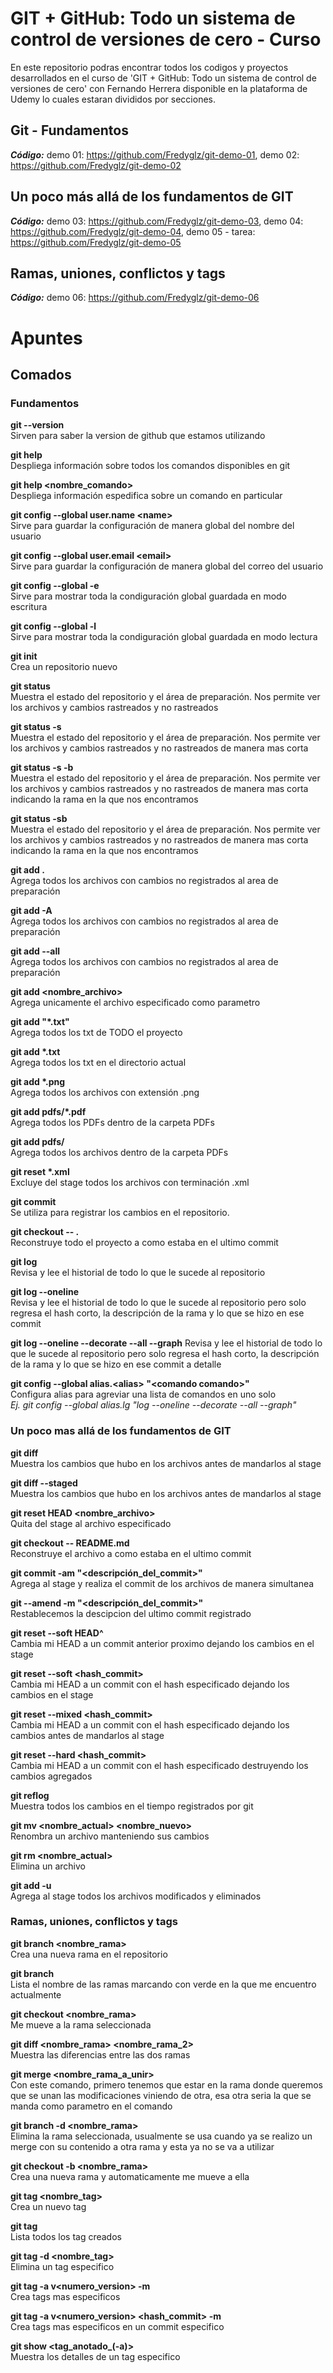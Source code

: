 # GIT + GitHub: Todo un sistema de control de versiones de cero - Curso

En este repositorio podras encontrar todos los codigos y proyectos desarrollados en el curso de 'GIT + GitHub: Todo un sistema de control de versiones de cero' con Fernando Herrera disponible en la plataforma de Udemy lo cuales estaran divididos por secciones.

## Git - Fundamentos
**_Código:_** demo 01: https://github.com/Fredyglz/git-demo-01, demo 02: https://github.com/Fredyglz/git-demo-02

## Un poco más allá de los fundamentos de GIT
**_Código:_** demo 03: https://github.com/Fredyglz/git-demo-03, demo 04: https://github.com/Fredyglz/git-demo-04, demo 05 - tarea: https://github.com/Fredyglz/git-demo-05

## Ramas, uniones, conflictos y tags
**_Código:_** demo 06: https://github.com/Fredyglz/git-demo-06

# Apuntes

## Comados  

### Fundamentos
**git --version**  
Sirven para saber la version de github que estamos utilizando

**git help**  
Despliega información sobre todos los comandos disponibles en git

**git help <nombre_comando\>**  
Despliega información espedifica sobre un comando en particular

**git config --global user.name <name\>**  
Sirve para guardar la configuración de manera global del nombre del usuario

**git config --global user.email <email\>**  
Sirve para guardar la configuración de manera global del correo del usuario

**git config --global -e**  
Sirve para mostrar toda la condiguración global guardada en modo escritura

**git config --global -l**  
Sirve para mostrar toda la condiguración global guardada en modo lectura

**git init**   
Crea un repositorio nuevo

**git status**  
Muestra el estado del repositorio y el área de preparación. Nos permite ver los archivos y cambios rastreados y no rastreados

**git status -s**  
Muestra el estado del repositorio y el área de preparación. Nos permite ver los archivos y cambios rastreados y no rastreados de manera mas corta

**git status -s -b**  
Muestra el estado del repositorio y el área de preparación. Nos permite ver los archivos y cambios rastreados y no rastreados de manera mas corta indicando la rama en la que nos encontramos

**git status -sb**  
Muestra el estado del repositorio y el área de preparación. Nos permite ver los archivos y cambios rastreados y no rastreados de manera mas corta indicando la rama en la que nos encontramos

**git add .**  
Agrega todos los archivos con cambios no registrados al area de preparación

**git add -A**  
Agrega todos los archivos con cambios no registrados al area de preparación

**git add --all**  
Agrega todos los archivos con cambios no registrados al area de preparación

**git add <nombre_archivo\>**  
Agrega unicamente el archivo especificado como parametro

**git add "\*.txt"**  
Agrega todos los txt de TODO el proyecto

**git add \*.txt**  
Agrega todos los txt en el directorio actual

**git add \*.png**  
Agrega todos los archivos con extensión .png

**git add pdfs/\*.pdf**  
Agrega todos los PDFs dentro de la carpeta PDFs

**git add pdfs/**  
Agrega todos los archivos dentro de la carpeta PDFs

**git reset \*.xml**  
Excluye del stage todos los archivos con terminación .xml

**git commit**  
Se utiliza para registrar los cambios en el repositorio.

**git checkout -- .**  
Reconstruye todo el proyecto a como estaba en el ultimo commit

**git log**  
Revisa y lee el historial de todo lo que le sucede al repositorio

**git log --oneline**  
Revisa y lee el historial de todo lo que le sucede al repositorio pero solo regresa el hash corto, la descripción de la rama y lo que se hizo en ese commit

**git log --oneline --decorate --all --graph**
Revisa y lee el historial de todo lo que le sucede al repositorio pero solo regresa el hash corto, la descripción de la rama y lo que se hizo en ese commit a detalle

**git config --global alias.<alias\> "<comando comando\>"**    
Configura alias para agreviar una lista de comandos en uno solo  
_Ej. git config --global alias.lg "log --oneline --decorate --all --graph"_

### Un poco mas allá de los fundamentos de GIT
**git diff**  
Muestra los cambios que hubo en los archivos antes de mandarlos al stage

**git diff --staged**  
Muestra los cambios que hubo en los archivos antes de mandarlos al stage

**git reset HEAD <nombre_archivo\>**  
Quita del stage al archivo especificado

**git checkout -- README.md**  
Reconstruye el archivo a como estaba en el ultimo commit

**git commit -am "<descripción_del_commit\>"**  
Agrega al stage y realiza el commit de los archivos de manera simultanea

**git --amend -m "<descripción_del_commit\>"**  
Restablecemos la descipcion del ultimo commit registrado

**git reset --soft HEAD^**  
Cambia mi HEAD a un commit anterior proximo dejando los cambios en el stage

**git reset --soft <hash_commit\>**  
Cambia mi HEAD a un commit con el hash especificado dejando los cambios en el stage

**git reset --mixed <hash_commit\>**  
Cambia mi HEAD a un commit con el hash especificado dejando los cambios antes de mandarlos al stage

**git reset --hard <hash_commit\>**  
Cambia mi HEAD a un commit con el hash especificado destruyendo los cambios agregados

**git reflog**  
Muestra todos los cambios en el tiempo registrados por git

**git mv <nombre_actual\> <nombre_nuevo>**  
Renombra un archivo manteniendo sus cambios

**git rm <nombre_actual\>**  
Elimina un archivo

**git add -u**  
Agrega al stage todos los archivos modificados y eliminados

### Ramas, uniones, conflictos y tags

**git branch <nombre_rama\>**  
Crea una nueva rama en el repositorio

**git branch**  
Lista el nombre de las ramas marcando con verde en la que me encuentro actualmente

**git checkout <nombre_rama\>**  
Me mueve a la rama seleccionada

**git diff <nombre_rama> <nombre_rama_2>**  
Muestra las diferencias entre las dos ramas

**git merge <nombre_rama_a_unir\>**  
Con este comando, primero tenemos que estar en la rama donde queremos que se unan las modificaciones viniendo de otra, esa otra seria la que se manda como parametro en el comando

**git branch -d <nombre_rama\>**  
Elimina la rama seleccionada, usualmente se usa cuando ya se realizo un merge con su contenido a otra rama y esta ya no se va a utilizar

**git checkout -b <nombre_rama\>**  
Crea una nueva rama y automaticamente me mueve a ella

**git tag <nombre_tag\>**  
Crea un nuevo tag

**git tag**  
Lista todos los tag creados

**git tag -d <nombre_tag\>**  
Elimina un tag especifico 

**git tag -a v<numero_version\> -m <mensaje>**  
Crea tags mas especificos

**git tag -a v<numero_version\> <hash_commit> -m <mensaje>**  
Crea tags mas especificos en un commit especifico

**git show <tag_anotado_(-a)>**  
Muestra los detalles de un tag especifico
